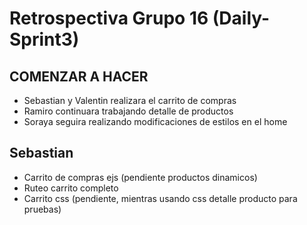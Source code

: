 # Retrospectiva Grupo 16 (Daily-Sprint3)
## COMENZAR A HACER

- Sebastian y Valentin realizara el carrito de compras 
- Ramiro continuara trabajando detalle de productos 
- Soraya seguira realizando modificaciones de estilos en el home 

## Sebastian
- Carrito de compras ejs (pendiente productos dinamicos)
- Ruteo carrito completo
- Carrito css (pendiente, mientras usando css detalle producto para pruebas) 